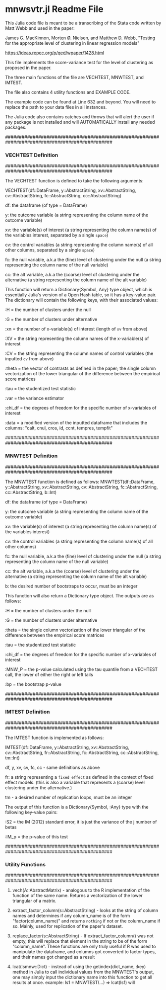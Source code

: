 # mnwsvtr.jl  Readme File

This Julia code file is meant to be a transcribing of the Stata code
written by Matt Webb and used in the paper:

James G. MacKinnon, Morten Ø. Nielsen, and Matthew D. Webb, "Testing
  for the appropriate level of clustering in linear regression models"

  https://ideas.repec.org/p/qed/wpaper/1428.html

This file implements the score-variance test for the level of 
clustering as proposed in the paper.

The three main functions of the file are VECHTEST, MNWTEST, and IMTEST.

The file also contains 4 utility functions and EXAMPLE CODE.

The example code can be found at Line 632 and beyond. You will need to replace the 
path to your data files in all instances.

The Julia code also contains catches and throws that will alert the user if any 
package is not installed and will AUTOMATICALLY install any needed packages.

###############################################################################################
### VECHTEST Definition #######################################################################
###############################################################################################

The VECHTEST function is defined to take the following arguments:

VECHTEST(df::DataFrame, y::AbstractString, xv::AbstractString, 
cv::AbstractString, fc::AbstractString, cc::AbstractString)

df: the dataframe (of type = DataFrame)

y: the outcome variable (a string representing the column name of the 
outcome variable)

xv: the variable(s) of interest (a string representing the column name(s) 
of the variables interest, separated by a single `space`)

cv: the control variables (a string representing the column name(s) of all 
other columns, separated by a single `space`)

fc: the null variable, a.k.a the (fine) level of clustering under the null
(a string representing the column name of the null variable)

cc: the alt variable, a.k.a the (coarse) level of clustering under the alternative
(a string representing the column name of the alt variable)

This function will return a Dictionary{Symbol, Any} type object, which is essentially Julia's version of a Open Hash table, so it has a key-value pair. The dictionary will contain the 
following keys, with their associated values:

:H = the number of clusters under the null

:G = the number of clusters under alternative

:xn = the number of x-variable(s) of interest (length of `xv` from above)

:XV = the string representing the column names of the x-variable(s) of interest

:CV = the string representing the column names of control variables 
(the inputted `cv` from above)

:theta = the vector of contrasts as defined in the paper; the single column vectorization of the lower triangular of the difference between the empirical score matrices

:tau = the studentized test statistic

:var = the variance estimator

:chi_df = the degrees of freedom for the specific number of x-variables of interest

:data = a modified version of the inputted dataframe that includes the columns: "calt, cnul, cros, id, ccnt, tempres, tempfit"


###############################################################################################
### MNWTEST Definition ########################################################################
###############################################################################################

The MNWTEST function is defined as follows: 
MNWTEST(df::DataFrame, y::AbstractString, xv::AbstractString, cv::AbstractString, fc::AbstractString, cc::AbstractString, b::Int)

df: the dataframe (of type = DataFrame)

y: the outcome variable (a string representing the column name of the 
outcome variable)

xv: the variable(s) of interest (a string representing the column name(s) 
of the variables interest)

cv: the control variables (a string representing the column name(s) of all 
other columns)

fc: the null variable, a.k.a the (fine) level of clustering under the null
(a string representing the column name of the null variable)

cc: the alt variable, a.k.a the (coarse) level of clustering under the alternative
(a string representing the column name of the alt variable)

b: the desired number of bootstraps to occur, must be an integer

This function will also return a Dictionary type object. The outputs are as follows:

:H = the number of clusters under the null

:G = the number of clusters under alternative

:theta = the single column vectorization of the lower triangular of the difference between the empirical score matrices

:tau = the studentized test statistic

:chi_df = the degrees of freedom for the specific number of x-variables of interest

:MNW_P = the p-value calculated using the tau quantile from a VECHTEST call, the lower of either the right or left tails

:bp = the bootstrap p-value

###############################################################################################
### IMTEST Definition #########################################################################
###############################################################################################

The IMTEST function is implemented as follows:

IMTEST(df::DataFrame, y::AbstractString, xv::AbstractString, cv::AbstractString,  fr::AbstractString, fc::AbstractString, cc::AbstractString, tm::Int)

df, y, xv, cv, fc, cc - same definitions as above

fr: a string representing a `fixed effect` as defined in the context of fixed effect models. (this is also a variable that represents a (coarse) level clustering under the alternative.)

tm - a desired number of replication loops, must be an integer

The output of this function is a Dictionary{Symbol, :Any} type with the following key-value pairs:

:S2 = the IM (2012) standard error, it is just the variance of the j number of betas

:IM_p = the p-value of this test

###############################################################################################
### Utility Functions #########################################################################
###############################################################################################

1. vech(A::AbstractMatrix) - analogous to the R implementation of the function of the same name. Returns a vectorization of the lower triangular of a matrix.

2. extract_factor_column(s::AbstractString) - looks at the string of column names and determines if any column_name is of the form "factor(column_name)" and returns `nothing` if not or the column_name if so. Mainly, used for replication of the paper's dataset. 

3. replace_factor(s::AbstractString) - If extract_factor_column() was not empty, this will replace that element in the string to be of the form "column_name". These functions are only truly useful if R was used to manipulate the dataframe, and columns got converted to factor types, and their names got changed as a result

4. lcat(lsmnw::Dict) - instead of using the getindex(dict_name, :key) method in Julia to call individual values from the MNWTEST's output, one may simply input the dictionary name into this function to get all results at once. example: ls1 = MNWTEST(...) => lcat(ls1) will 


